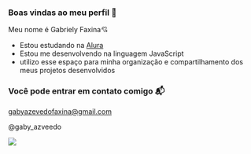 ### Boas vindas ao meu perfil 💟

Meu nome é Gabriely Faxina💘

- Estou estudando na [Alura](https://www.alura.com.br)
- Estou me desenvolvendo na linguagem JavaScript
- utilizo esse espaço para minha organização e compartilhamento dos meus projetos desenvolvidos

### Você pode entrar em contato comigo 📬

gabyazevedofaxina@gmail.com

@gaby_azveedo

  ![](https://media1.tenor.com/m/rDWvLZHYJv0AAAAC/thumbs-up-go.gif)

